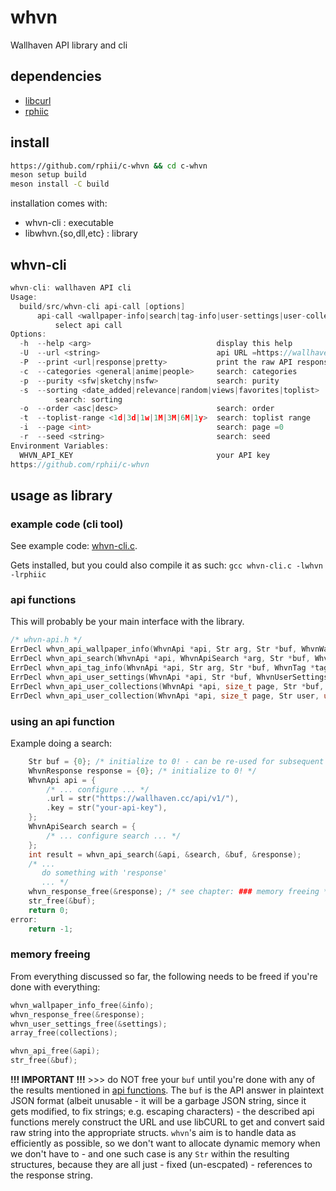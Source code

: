 # whvn

Wallhaven API library and cli

## dependencies

- [libcurl](https://curl.haxx.se/)
- [rphiic](https://github.com/rphii/rphiic)

## install

```sh
https://github.com/rphii/c-whvn && cd c-whvn
meson setup build
meson install -C build
```

installation comes with:
- whvn-cli : executable
- libwhvn.\{so,dll,etc\} : library

## whvn-cli

```c
whvn-cli: wallhaven API cli
Usage:
  build/src/whvn-cli api-call [options]
      api-call <wallpaper-info|search|tag-info|user-settings|user-collections|user-collection> 
          select api call
Options:
  -h  --help <arg>                            display this help
  -U  --url <string>                          api URL =https://wallhaven.cc/api/v1/
  -P  --print <url|response|pretty>           print the raw API response
  -c  --categories <general|anime|people>     search: categories
  -p  --purity <sfw|sketchy|nsfw>             search: purity
  -s  --sorting <date_added|relevance|random|views|favorites|toplist> 
          search: sorting
  -o  --order <asc|desc>                      search: order
  -t  --toplist-range <1d|3d|1w|1M|3M|6M|1y>  search: toplist range
  -i  --page <int>                            search: page =0
  -r  --seed <string>                         search: seed 
Environment Variables:
  WHVN_API_KEY                                your API key 
https://github.com/rphii/c-whvn

```

## usage as library

### example code (cli tool)

See example code: [whvn-cli.c](src/whvn-cli.c).

Gets installed, but you could also compile it as such: `gcc whvn-cli.c -lwhvn -lrphiic`

### api functions

This will probably be your main interface with the library.

```c
/* whvn-api.h */
ErrDecl whvn_api_wallpaper_info(WhvnApi *api, Str arg, Str *buf, WhvnWallpaperInfo *info);
ErrDecl whvn_api_search(WhvnApi *api, WhvnApiSearch *arg, Str *buf, WhvnResponse *response);
ErrDecl whvn_api_tag_info(WhvnApi *api, Str arg, Str *buf, WhvnTag *tag_info);
ErrDecl whvn_api_user_settings(WhvnApi *api, Str *buf, WhvnUserSettings *settings);
ErrDecl whvn_api_user_collections(WhvnApi *api, size_t page, Str *buf, WhvnUserCollections *collections);
ErrDecl whvn_api_user_collection(WhvnApi *api, size_t page, Str user, unsigned long id, Str *buf, WhvnResponse *response);
```

### using an api function

Example doing a search:

```c
    Str buf = {0}; /* initialize to 0! - can be re-used for subsequent API function calls */
    WhvnResponse response = {0}; /* initialize to 0! */
    WhvnApi api = {
        /* ... configure ... */
        .url = str("https://wallhaven.cc/api/v1/"),
        .key = str("your-api-key"),
    }; 
    WhvnApiSearch search = {
        /* ... configure search ... */
    };
    int result = whvn_api_search(&api, &search, &buf, &response);
    /* ...
       do something with 'response'
       ... */
    whvn_response_free(&response); /* see chapter: ### memory freeing */
    str_free(&buf);
    return 0;
error:
    return -1;
```

### memory freeing

From everything discussed so far, the following needs to be freed if you're done with everything:

```c
whvn_wallpaper_info_free(&info);
whvn_response_free(&response);
whvn_user_settings_free(&settings);
array_free(collections);

whvn_api_free(&api);
str_free(&buf);
```

**!!! IMPORTANT !!!** >>> do NOT free your `buf` until you're done with any of
the results mentioned in [api functions](#api-functions). The `buf` is the API
answer in plaintext JSON format (albeit unusable - it will be a garbage JSON
string, since it gets modified, to fix strings; e.g. escaping characters) - the
described api functions merely construct the URL and use libCURL to get and
convert said raw string into the appropriate structs. `whvn`'s aim is to handle
data as efficiently as possible, so we don't want to allocate dynamic memory
when we don't have to - and one such case is any `Str` within the resulting
structures, because they are all just - fixed (un-escpated) - references to the
response string.

